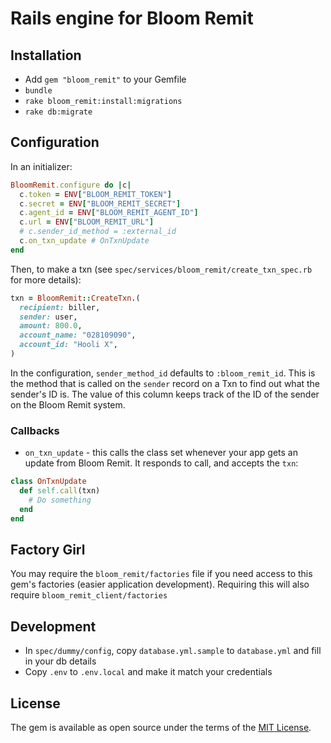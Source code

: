 # Rails engine for Bloom Remit

## Installation

- Add `gem "bloom_remit"` to your Gemfile
- `bundle`
- `rake bloom_remit:install:migrations`
- `rake db:migrate`

## Configuration

In an initializer:

```ruby
BloomRemit.configure do |c|
  c.token = ENV["BLOOM_REMIT_TOKEN"]
  c.secret = ENV["BLOOM_REMIT_SECRET"]
  c.agent_id = ENV["BLOOM_REMIT_AGENT_ID"]
  c.url = ENV["BLOOM_REMIT_URL"]
  # c.sender_id_method = :external_id
  c.on_txn_update # OnTxnUpdate
end
```

Then, to make a txn (see `spec/services/bloom_remit/create_txn_spec.rb` for more details):

```ruby
txn = BloomRemit::CreateTxn.(
  recipient: biller,
  sender: user,
  amount: 800.0,
  account_name: "028109090",
  account_id: "Hooli X",
)
```

In the configuration, `sender_method_id` defaults to `:bloom_remit_id`. This is the method that is called on the `sender` record on a Txn to find out what the sender's ID is. The value of this column keeps track of the ID of the sender on the Bloom Remit system.

### Callbacks

- `on_txn_update` - this calls the class set whenever your app gets an update from Bloom Remit. It responds to call, and accepts the `txn`:

```ruby
class OnTxnUpdate
  def self.call(txn)
    # Do something
  end
end
```

## Factory Girl

You may require the `bloom_remit/factories` file if you need access to this gem's factories (easier application development). Requiring this will also require `bloom_remit_client/factories`

## Development

- In `spec/dummy/config`, copy `database.yml.sample` to `database.yml` and fill in your db details
- Copy `.env` to `.env.local` and make it match your credentials

## License

The gem is available as open source under the terms of the [MIT License](http://opensource.org/licenses/MIT).
